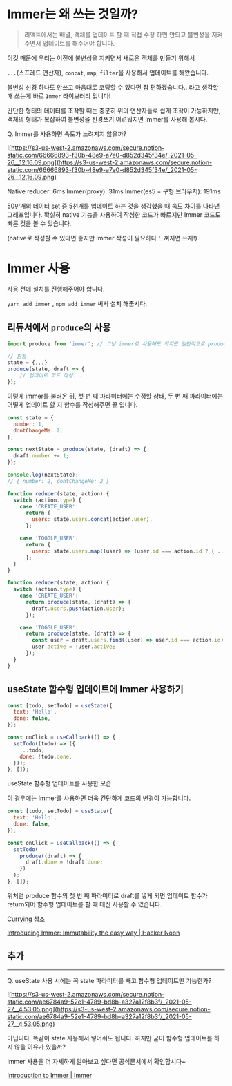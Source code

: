 # Immer는 왜 쓰는 것일까?

> 리액트에서는 배열, 객체를 업데이트 할 때 직접 수정 하면 안되고
> 불변성을 지켜주면서 업데이트를 해주어야 합니다.

이것 때문에 우리는 이전에 불변성을 지키면서 새로운 객체를 만들기 위해서

`...`(스프레드 연산자), `concat`, `map`, `filter`을 사용해서 업데이트를 해왔습니다.

불변성 신경 하나도 안쓰고 마음대로 코딩할 수 있다면 참 편하겠습니다..
라고 생각할 때 쓰는게 바로 `Immer` 라이브러리 입니다!

간단한 형태의 데이터를 조작할 때는 충분히 위의 연산자들로 쉽게 조작이 가능하지만,
객체의 형태가 복잡하여 불변성을 신경쓰기 어려워지면 Immer를 사용해 봅시다.

Q. Immer를 사용하면 속도가 느려지지 않을까?

![https://s3-us-west-2.amazonaws.com/secure.notion-static.com/66666893-f30b-48e9-a7e0-d852d345f34e/_2021-05-26__12.16.09.png](https://s3-us-west-2.amazonaws.com/secure.notion-static.com/66666893-f30b-48e9-a7e0-d852d345f34e/_2021-05-26__12.16.09.png)

Native reducer: 6ms
Immer(proxy): 31ms
Immer(es5 = 구형 브라우저): 191ms

50만개의 데이터 set 중 5천개를 업데이트 하는 것을 생각했을 때 속도 차이를 나타낸 그래프입니다.
확실히 native 기능을 사용하여 작성한 코드가 빠르지만 Immer 코드도 빠른 것을 볼 수 있습니다.

(native로 작성할 수 있다면 좋지만 Immer 작성이 필요하다 느껴지면 쓰자!)

# Immer 사용

사용 전에 설치를 진행해주어야 합니다.

`yarn add immer` , `npm add immer` 써서 설치 해줍시다.

## 리듀서에서 `produce`의 사용

```jsx
import produce from 'immer'; // 그냥 immer로 사용해도 되지만 일반적으로 produce를 쓴다고 함

// 원형
state = {,,,}
produce(state, draft => {
	// 업데이트 코드 작성...
});

```

이렇게 immer를 불러온 뒤,
첫 번 째 파라미터에는 수정할 상태, 두 번 째 파라미터에는 어떻게 업데이트 할 지 함수를 작성해주면 끝 입니다.

```jsx
const state = {
  number: 1,
  dontChangeMe: 2,
};

const nextState = produce(state, (draft) => {
  draft.number += 1;
});

console.log(nextState);
// { number: 2, dontChangeMe: 2 }
```

```jsx
function reducer(state, action) {
  switch (action.type) {
    case 'CREATE_USER':
      return {
        users: state.users.concat(action.user),
      };

    case 'TOGGLE_USER':
      return {
        users: state.users.map((user) => (user.id === action.id ? { ...user, active: !user.active } : user)),
      };
  }
}
```

```jsx
function reducer(state, action) {
  switch (action.type) {
    case 'CREATE_USER':
      return produce(state, (draft) => {
        draft.users.push(action.user);
      });

    case 'TOGGLE_USER':
      return produce(state, (draft) => {
        const user = draft.users.find((user) => user.id === action.id);
        user.active = !user.active;
      });
  }
}
```

## useState 함수형 업데이트에 Immer 사용하기

```jsx
const [todo, setTodo] = useState({
  text: 'Hello',
  done: false,
});

const onClick = useCallback(() => {
  setTodo((todo) => ({
    ...todo,
    done: !todo.done,
  }));
}, []);
```

useState 함수형 업데이트를 사용한 모습

이 경우에는 Immer를 사용하면 더욱 간단하게 코드의 변경이 가능합니다.

```jsx
const [todo, setTodo] = useState({
  text: 'Hello',
  done: false,
});

const onClick = useCallback(() => {
  setTodo(
    produce((draft) => {
      draft.done = !draft.done;
    })
  );
}, []);
```

위처럼 produce 함수의 첫 번 째 파라미터로 draft를 넣게 되면 업데이트 함수가 return되어 함수형 업데이트를 할 때 대신 사용할 수 있습니다.

Currying 참조

[Introducing Immer: Immutability the easy way | Hacker Noon](https://hackernoon.com/introducing-immer-immutability-the-easy-way-9d73d8f71cb3)

## 추가

---

Q. useState 사용 시에는 꼭 state 파라미터를 빼고 함수형 업데이트만 가능한가?

![https://s3-us-west-2.amazonaws.com/secure.notion-static.com/ae6784a9-52e1-4789-bd8b-a327a12f8b3f/_2021-05-27__4.53.05.png](https://s3-us-west-2.amazonaws.com/secure.notion-static.com/ae6784a9-52e1-4789-bd8b-a327a12f8b3f/_2021-05-27__4.53.05.png)

아닙니다. 똑같이 state 사용해서 넣어줘도 됩니다. 하지만 굳이 함수형 업데이트를 하지 않을 이유가 있을까?

Immer 사용을 더 자세하게 알아보고 싶다면 공식문서에서 확인합시다~

[Introduction to Immer | Immer](https://immerjs.github.io/immer/)
